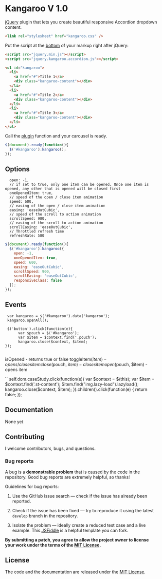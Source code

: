 # Kangaroo V 1.0

[jQuery](http://jquery.com/) plugin that lets you create beautiful responsive Accordion dropdown content.

```html
<link rel="stylesheet" href="kangaroo.css" />
```

Put the script at the [bottom](https://developer.yahoo.com/performance/rules.html#js_bottom) of your markup right after jQuery:

```html
<script src="jquery.min.js"></script>
<script src="jquery.kangaroo.accordion.js"></script>
```

```html
<ul id="kangaroo">
  <li>
    <a href="#">Title 1</a>
    <div class="kangaroo-content"></div>
  </li>
  <li>
    <a href="#">Title 2</a>
    <div class="kangaroo-content"></div>
  </li>
  <li>
    <a href="#">Title 3</a>
    <div class="kangaroo-content"></div>
  </li>
</ul>
```

Call the [plugin](http://learn.jquery.com/plugins/) function and your carousel is ready.

```javascript
$(document).ready(function(){
  $('#kangaroo').kangaroo();
});
```

## Options
```
  open: -1,
  // if set to true, only one item can be opened. Once one item is opened, any other that is opened will be closed first
  oneOpenedItem: true,
  // speed of the open / close item animation
  speed: 600,
  // easing of the open / close item animation
  easing: 'easeOutCubic',
  // speed of the scroll to action animation
  scrollSpeed: 900,
  // easing of the scroll to action animation
  scrollEasing: 'easeOutCubic',
  // Throttled refresh time
  refreshRate: 500
```

```javascript
$(document).ready(function(){
  $('#kangaroo').kangaroo({
    open: -1,
    oneOpenedItem: true,
    speed: 600,
    easing: 'easeOutCubic',
    scrollSpeed: 900,
    scrollEasing: 'easeOutCubic',
    responsiveClass: false
  });
});
```

## Events

```
 var kangaroo = $('#kangaroo').data('kangaroo');
 kangaroo.openAll();

 $('button').click(function(e){
      var $pouch = $('#kangaroo');
      var $item = $context.find('.pouch');
      kangaroo.close($context, $item);
});


```
isOpened - returns true or false
toggleItem($item) - opens/closes item
close($pouch, $item) - closes item
open($pouch, $item) - opens item

``
self.dom.caseStudy.click(function(e){
        var $context = $(this);
        var $item = $context.find('.st-content');
        $item.find("img.lazy-load").lazyload();
        kangaroo.close($context, $item);
      }).children().click(function(e) {
        return false;
      });


## Documentation

None yet

## Contributing

I welcome contributors, bugs, and questions.

### Bug reports

A bug is a **demonstrable problem** that is caused by the code in the repository. Good bug reports are extremely helpful, so thanks!

Guidelines for bug reports:

  1. Use the GitHub issue search — check if the issue has already been reported.

  2. Check if the issue has been fixed — try to reproduce it using the latest `develop` branch in the repository.

  3. Isolate the problem — ideally create a reduced test case and a live example. This [JSFiddle](http://jsfiddle.net/u3FTZ/) is a helpful template you can fork.


**By submitting a patch, you agree to allow the project owner to
license your work under the terms of the [MIT License](LICENSE).**

## License

The code and the documentation are released under the [MIT License](LICENSE).